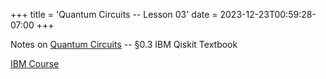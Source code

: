 +++
title = 'Quantum Circuits -- Lesson 03'
date = 2023-12-23T00:59:28-07:00
+++

Notes on [Quantum
Circuits](https://dev-undergrad.dev/qiskit/quantum_circuits/quantum_circuits.pdf) -- §0.3 IBM Qiskit Textbook

<!--more-->

[IBM
Course](https://learning.quantum.ibm.com/course/basics-of-quantum-information)
